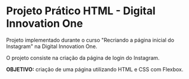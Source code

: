 # Projeto Prático HTML - Digital Innovation One

Projeto implementado durante o curso "Recriando a página inicial do Instagram" na Digital Innovation One.

O projeto consiste na criação da página de login do Instagram.

**OBJETIVO:** criação de uma página utilizando HTML e CSS com Flexbox.


